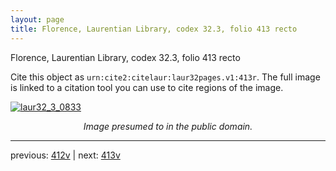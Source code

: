 ```yaml
---
layout: page
title: Florence, Laurentian Library, codex 32.3, folio 413 recto
---
```


Florence, Laurentian Library, codex 32.3, folio 413 recto

Cite this object as `urn:cite2:citelaur:laur32pages.v1:413r`.  The full image is linked to a citation tool you can use to cite regions of the image.

[![laur32_3_0833](http://www.homermultitext.org/iipsrv?IIIF=/project/homer/pyramidal/deepzoom/citelaur/laur32imgs/v1/laur32_3_0833.tif/full/800,/0/default.jpg)](http://www.homermultitext.org/ict2/?urn=urn:cite2:citelaur:laur32imgs.v1:laur32_3_0833) 

<p style="text-align: center; font-style: italic;">Image presumed to in the public domain.</p>

---

previous: [412v](../412v/) | next: [413v](../413v/)